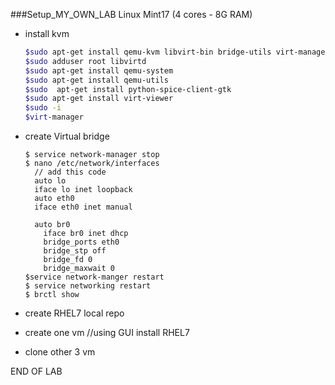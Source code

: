 ###Setup_MY_OWN_LAB Linux Mint17 (4 cores - 8G RAM)
- install kvm
    ```sh
    $sudo apt-get install qemu-kvm libvirt-bin bridge-utils virt-manager
    $sudo adduser root libvirtd
    $sudo apt-get install qemu-system
    $sudo apt-get install qemu-utils
    $sudo  apt-get install python-spice-client-gtk
    $sudo apt-get install virt-viewer
    $sudo -i
    $virt-manager
    ```
- create Virtual bridge
    ```
    $ service network-manager stop
    $ nano /etc/network/interfaces
      // add this code
      auto lo
      iface lo inet loopback
      auto eth0
      iface eth0 inet manual

      auto br0
        iface br0 inet dhcp
        bridge_ports eth0
        bridge_stp off
        bridge_fd 0
        bridge_maxwait 0
    $service network-manger restart
    $ service networking restart
    $ brctl show  
    ```
- create RHEL7 local repo

- create one vm
    //using GUI install RHEL7
- clone other 3 vm

END OF LAB
